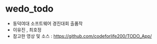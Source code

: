 # wedo_todo
* 동덕여대 소프트웨어 경진대회 출품작
* 이유진 , 최호정
* 참고한 영상 및 소스 : https://github.com/codeforlife200/TODO_App/
